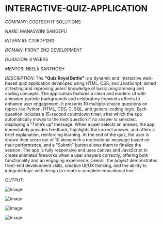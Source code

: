 # INTERACTIVE-QUIZ-APPLICATION

*COMPANY*: CODTECH IT SOLUTIONS

*NAME*: MANASWINI SANGEPU

*INTERN ID*: CT06DF1262

*DOMAIN*: FRONT END DEVELOPMENT

*DURATION*: 6 WEEKS

*MENTOR*: NEELA SANTHOSH

*DESCRIPTION*:
The **"Quiz Royal Battle"** is a dynamic and interactive web-based quiz application developed using HTML, CSS, and JavaScript, aimed at testing and improving users’ knowledge of basic programming and coding concepts. The application features a clean and modern UI with animated particle backgrounds and celebratory fireworks effects to enhance user engagement. It presents 10 multiple-choice questions on topics like Python, HTML, CSS, C, SQL, and general coding logic. Each question includes a 15-second countdown timer, after which the app automatically moves to the next question if no answer is selected, displaying a “Time’s up” message. When a user selects an answer, the app immediately provides feedback, highlights the correct answer, and offers a brief explanation, reinforcing learning. At the end of the quiz, the user is shown their score out of 10 along with a motivational message based on their performance, and a "Submit" button allows them to finalize the session. The app is fully responsive and uses canvas and JavaScript to create animated fireworks when a user answers correctly, offering both functionality and an engaging experience. Overall, the project demonstrates front-end development skills, creative UI/UX thinking, and the ability to integrate logic with design to create a complete educational tool.

*OUTPUT*:

![Image](https://github.com/user-attachments/assets/fd0f89e7-7922-45d4-b727-efc9499c29ba)

![Image](https://github.com/user-attachments/assets/8f305b7b-bf66-45fe-897a-6aef22b05938)

![Image](https://github.com/user-attachments/assets/541b5947-e02f-424c-bf67-01c30924c510)

![Image](https://github.com/user-attachments/assets/db8b26f2-bd88-467e-8334-6c5844b62292)
